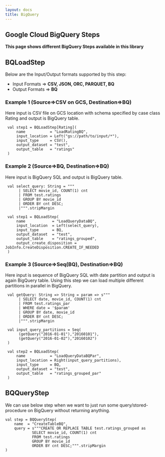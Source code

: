 ```yaml
---
layout: docs
title: BigQuery
---
```


## Google Cloud BigQuery Steps

**This page shows different BigQuery Steps available in this library**

## BQLoadStep
Below are the Input/Output formats supported by this step: 
* Input Formats => **CSV, JSON, ORC, PARQUET, BQ**
* Output Formats => **BQ**

### Example 1 (Source=>CSV on GCS, Destination=>BQ)
Here input is CSV file on GCS location with schema specified by case class Rating and output is BigQuery table.

     val step1 = BQLoadStep[Rating](
         name           = "LoadRatingBQ",
         input_location = Left("gs://path/to/input/*"),
         input_type     = CSV(),
         output_dataset = "test",
         output_table   = "ratings"
     )
     
### Example 2 (Source=>BQ, Destination=>BQ)
Here input is BigQuery SQL and output is BigQuery table.

     val select_query: String = """
          | SELECT movie_id, COUNT(1) cnt
          | FROM test.ratings
          | GROUP BY movie_id
          | ORDER BY cnt DESC;
          |""".stripMargin

     val step1 = BQLoadStep(
         name            = "LoadQueryDataBQ",
         input_location  = Left(select_query),
         input_type      = BQ,
         output_dataset  = "test",
         output_table    = "ratings_grouped",
         output_create_disposition = JobInfo.CreateDisposition.CREATE_IF_NEEDED
     )
     
### Example 3 (Source=>Seq(BQ), Destination=>BQ)
Here input is sequence of BigQuery SQL with date partition and output is again BigQuery table. 
Using this step we can load multiple different partitions in parallel in BigQuery.
     
     val getQuery: String => String = param => s"""
          | SELECT date, movie_id, COUNT(1) cnt
          | FROM test.ratings_par
          | WHERE date = '$param'
          | GROUP BY date, movie_id
          | ORDER BY cnt DESC;
          |""".stripMargin
          
     val input_query_partitions = Seq(
          (getQuery("2016-01-01"),"20160101"),
          (getQuery("2016-01-02"),"20160102")
     )
     
     val step2 = BQLoadStep(
         name           = "LoadQueryDataBQPar",
         input_location = Right(input_query_partitions),
         input_type     = BQ,
         output_dataset = "test",
         output_table   = "ratings_grouped_par"
     ) 

## BQQueryStep
We can use below step when we want to just run some query/stored-procedure on BigQuery without returning anything.

    val step = BQQueryStep(
        name  = "CreateTableBQ",
        query = s"""CREATE OR REPLACE TABLE test.ratings_grouped as
                SELECT movie_id, COUNT(1) cnt
                FROM test.ratings
                GROUP BY movie_id
                ORDER BY cnt DESC;""".stripMargin
    )     
      